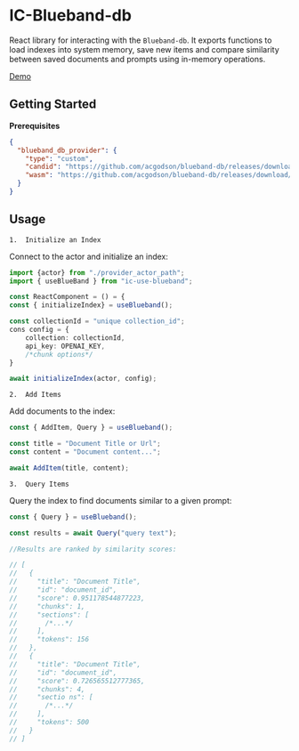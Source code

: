 # IC-Blueband-db

React library for interacting with the `Blueband-db`. It exports functions to load indexes into system memory, save new items and compare similarity between saved documents and prompts using in-memory operations.

[Demo]()

## Getting Started

**Prerequisites**

```json
{
  "blueband_db_provider": {
    "type": "custom",
    "candid": "https://github.com/acgodson/blueband-db/releases/download/v0.0.9/blueband-db-backend.did",
    "wasm": "https://github.com/acgodson/blueband-db/releases/download/v0.0.9/blueband-db-backend.wasm.gz"
  }
}
```


## Usage

    1.	Initialize an Index

Connect to the actor and initialize an index:

```typescript
import {actor} from "./provider_actor_path";
import { useBlueBand } from "ic-use-blueband";

const ReactComponent = () = {
const { initializeIndex} = useBlueband();

const collectionId = "unique collection_id";
cons config = {
    collection: collectionId,
    api_key: OPENAI_KEY,
    /*chunk options*/
}

await initializeIndex(actor, config);
```

    2.	Add Items

Add documents to the index:

```typescript
const { AddItem, Query } = useBlueband();

const title = "Document Title or Url";
const content = "Document content...";

await AddItem(title, content);
```

    3.  Query Items

Query the index to find documents similar to a given prompt:

```typescript
const { Query } = useBlueband();

const results = await Query("query text");

//Results are ranked by similarity scores:

// [
//   {
//     "title": "Document Title",
//     "id": "document_id",
//     "score": 0.951178544877223,
//     "chunks": 1,
//     "sections": [
//       /*...*/
//     ],
//     "tokens": 156
//   },
//   {
//     "title": "Document Title",
//     "id": "document_id",
//     "score": 0.726565512777365,
//     "chunks": 4,
//     "sectio ns": [
//       /*...*/
//     ],
//     "tokens": 500
//   }
// ]
```
